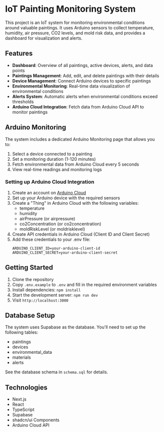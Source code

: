 # IoT Painting Monitoring System

This project is an IoT system for monitoring environmental conditions around valuable paintings. It uses Arduino sensors to collect temperature, humidity, air pressure, CO2 levels, and mold risk data, and provides a dashboard for visualization and alerts.

## Features

- **Dashboard**: Overview of all paintings, active devices, alerts, and data points
- **Paintings Management**: Add, edit, and delete paintings with their details
- **Device Management**: Connect Arduino devices to specific paintings
- **Environmental Monitoring**: Real-time data visualization of environmental conditions
- **Alerts System**: Automatic alerts when environmental conditions exceed thresholds
- **Arduino Cloud Integration**: Fetch data from Arduino Cloud API to monitor paintings

## Arduino Monitoring

The system includes a dedicated Arduino Monitoring page that allows you to:

1. Select a device connected to a painting
2. Set a monitoring duration (1-120 minutes)
3. Fetch environmental data from Arduino Cloud every 5 seconds
4. View real-time readings and monitoring logs

### Setting up Arduino Cloud Integration

1. Create an account on [Arduino Cloud](https://cloud.arduino.cc/)
2. Set up your Arduino device with the required sensors
3. Create a "Thing" in Arduino Cloud with the following variables:
   - temperature
   - humidity
   - airPressure (or airpressure)
   - co2Concentration (or co2concentration)
   - moldRiskLevel (or moldrisklevel)
4. Create API credentials in Arduino Cloud (Client ID and Client Secret)
5. Add these credentials to your .env file:
   ```
   ARDUINO_CLIENT_ID=your-arduino-client-id
   ARDUINO_CLIENT_SECRET=your-arduino-client-secret
   ```

## Getting Started

1. Clone the repository
2. Copy `.env.example` to `.env` and fill in the required environment variables
3. Install dependencies: `npm install`
4. Start the development server: `npm run dev`
5. Visit `http://localhost:3000`

## Database Setup

The system uses Supabase as the database. You'll need to set up the following tables:

- paintings
- devices
- environmental_data
- materials
- alerts

See the database schema in `schema.sql` for details.

## Technologies

- Next.js
- React
- TypeScript
- Supabase
- shadcn/ui Components
- Arduino Cloud API
